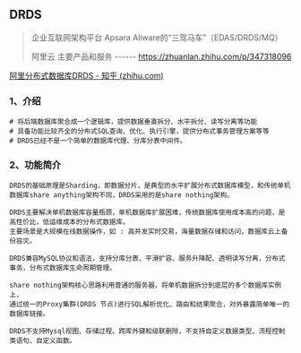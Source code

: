 ## DRDS

> 企业互联网架构平台 Apsara Aliware的“三驾马车”（EDAS/DRDS/MQ）	
>
> 阿里云 主要产品和服务 ------ https://zhuanlan.zhihu.com/p/347318096

[阿里分布式数据库DRDS - 知乎 (zhihu.com)](https://zhuanlan.zhihu.com/p/126217935)

### 1、介绍

```properties
# 将后端数据库聚合成一个逻辑库，提供数据垂直拆分、水平拆分、读写分离等功能
# 具备功能比较齐全的分布式SQL查询、优化、执行引擎，提供分布式事务管理方案等等
# DRDS已经不是一个简单的数据库代理、分库分表中间件。
```

### 2、功能简介

```properties
DRDS的基础原理是Sharding，即数据分片，是典型的水平扩展分布式数据库模型，和传统单机数据库share anything架构不同，DRDS采用的是share nothing架构。

DRDS主要解决单机数据库容量瓶颈，单机数据库扩展困难，传统数据库使用成本高的问题，是高性价比，低运维成本的分布式数据库。
主要场景是大规模在线数据操作，如 : 高并发实时交易，海量数据存储和访问，数据库云上备份容灾。

DRDS兼容MySQL协议和语法，支持分库分表、平滑扩容、服务升降配、透明读写分离，分布式事务，分布式数据库生命周期管理。

share nothing架构核心思路利用普通的服务器，将单机数据拆分到底层的多个数据库实例上，
通过统一的Proxy集群(DRDS 节点)进行SQL解析优化、路由和结果聚合，对外暴露简单唯一的数据库链接。

DRDS不支持Mysql视图、存储过程、跨库外键和级联删除，不支持自定义数据类型、流程控制类语句、自定义函数。
```


